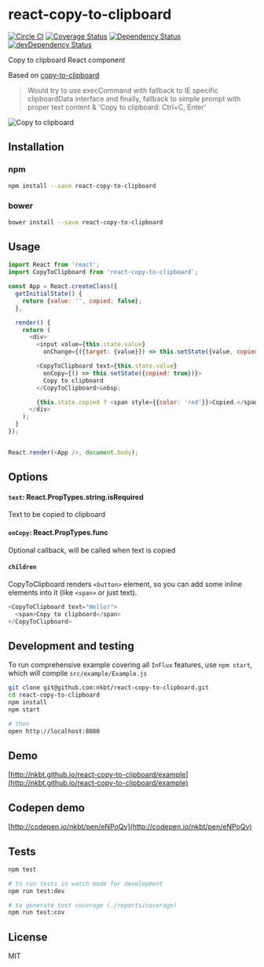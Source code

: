 # react-copy-to-clipboard

[![Circle CI](https://circleci.com/gh/nkbt/react-copy-to-clipboard.svg?style=svg)](https://circleci.com/gh/nkbt/react-copy-to-clipboard)
[![Coverage Status](https://coveralls.io/repos/nkbt/react-copy-to-clipboard/badge.svg?branch=master)](https://coveralls.io/r/nkbt/react-copy-to-clipboard?branch=master)
[![Dependency Status](https://david-dm.org/nkbt/react-copy-to-clipboard.svg)](https://david-dm.org/nkbt/react-copy-to-clipboard)
[![devDependency Status](https://david-dm.org/nkbt/react-copy-to-clipboard/dev-status.svg)](https://david-dm.org/nkbt/react-copy-to-clipboard#info=devDependencies)

Copy to clipboard React component

Based on [copy-to-clipboard](https://www.npmjs.com/package/copy-to-clipboard)

> Would try to use execCommand with fallback to IE specific clipboardData interface and finally, fallback to simple prompt with proper text content & 'Copy to clipboard: Ctrl+C, Enter'


![Copy to clipboard](https://cdn.rawgit.com/nkbt/react-copy-to-clipboard/master/src/example/copy-to-clipboard.gif)


## Installation

### npm

```sh
npm install --save react-copy-to-clipboard
```

### bower

```sh
bower install --save react-copy-to-clipboard
```

## Usage

```js
import React from 'react';
import CopyToClipboard from 'react-copy-to-clipboard';

const App = React.createClass({
  getInitialState() {
    return {value: '', copied: false};
  },

  render() {
    return (
      <div>
        <input value={this.state.value}
          onChange={({target: {value}}) => this.setState({value, copied: false})} />&nbsp;

        <CopyToClipboard text={this.state.value}
          onCopy={() => this.setState({copied: true})}>
          Copy to clipboard
        </CopyToClipboard>&nbsp;

        {this.state.copied ? <span style={{color: 'red'}}>Copied.</span> : null}
      </div>
    );
  }
});


React.render(<App />, document.body);
```

## Options


#### `text`: React.PropTypes.string.isRequired

Text to be copied to clipboard


#### `onCopy`: React.PropTypes.func

Optional callback, will be called when text is copied


#### `children`

CopyToClipboard renders `<button>` element, so you can add some inline elements into it (like `<span>` or just text).

```js
<CopyToClipboard text="Hello!">
  <span>Copy to clipboard</span>
</CopyToClipboard>
```


## Development and testing

To run comprehensive example covering all `InFlux` features, use `npm start`, which will compile `src/example/Example.js`

```bash
git clone git@github.com:nkbt/react-copy-to-clipboard.git
cd react-copy-to-clipboard
npm install
npm start

# then
open http://localhost:8080
```


## Demo

[http://nkbt.github.io/react-copy-to-clipboard/example](http://nkbt.github.io/react-copy-to-clipboard/example)


## Codepen demo

[http://codepen.io/nkbt/pen/eNPoQv](http://codepen.io/nkbt/pen/eNPoQv)


## Tests

```bash
npm test

# to run tests in watch mode for development
npm run test:dev

# to generate test coverage (./reports/coverage)
npm run test:cov
```

## License

MIT
